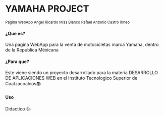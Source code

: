 # YAMAHA PROJECT
<sub>Pagina WebApp
Angel Ricardo Miss Blanco
Rafael Antonio Castro irineo</sub>

#### ¿Que es?
Una pagina WebApp para la venta de motocicletas marca Yamaha, dentro de la Republica Méxicana

#### ¿Para que?
Este viene siendo un proyecto desarrollado para la materia DESARROLLO DE APLICACIONES WEB en el Instituto Tecnologico Superior de Coatzacoalcos📚

#### Uso
Didactico 👍